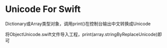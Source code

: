 # Unicode For Swift

Dictionary或Array类型对象，调用print()在控制台输出中文转换成Unicode

将ObjectUnicode.swift文件导入工程，print(array.stringByReplaceUnicode)即可
